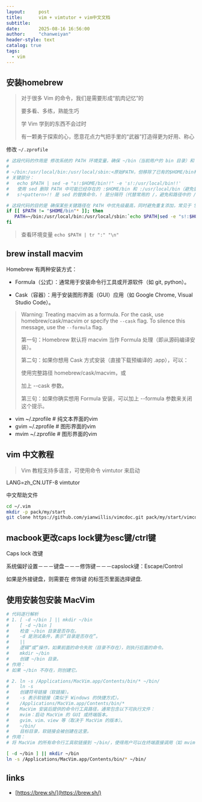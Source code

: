```yaml
---
layout:     post
title:      vim + vimtutor + vim中文文档
subtitle:
date:       2025-08-16 16:56:00
author:     "chanweiyan"
header-style: text
catalog: true
tags:
  - vim
---
```


## 安装homebrew

> 对于很多 Vim 的命令，我们是需要形成“肌肉记忆”的
>
> 要多看、多练，熟能生巧
>
> 学 Vim 学到的东西不会过时
>
> 有一颗勇于探索的心，愿意花点力气把手里的“武器”打造得更为好用、称心
>
>


修改 `~/.zprofile`

```bash
# 这段代码的作用是 修改系统的 PATH 环境变量，确保 ~/bin（当前用户的 bin 目录）和 /usr/local/bin、/usr/local/sbin 等路径被正确添加到 PATH 的开头，同时避免重复添加。
#
# ~/bin:/usr/local/bin:/usr/local/sbin:<原始PATH，但移除了已有的$HOME/bin和/usr/local/bin>
# 关键部分：
#   echo $PATH | sed -e "s!:$HOME/bin!!" -e 's!:/usr/local/bin!!'
#   使用 sed 删除 PATH 中可能已经存在的 :$HOME/bin 和 :/usr/local/bin（避免重复）。
#   s!<pattern>!! 是 sed 的替换命令，! 是分隔符（代替常用的 /，避免和路径中的 / 冲突）。

# 这段代码的目的是 确保某些关键路径在 PATH 中优先级最高，同时避免重复添加，常见于 Shell 配置
if [[ $PATH != "$HOME/bin"* ]]; then
   PATH=~/bin:/usr/local/bin:/usr/local/sbin:`echo $PATH|sed -e "s!:$HOME/bin!!" -e 's!:/usr/local/bin!!'`
fi

```

> 查看环境变量 `echo $PATH | tr ":" "\n"`

## brew install macvim

Homebrew 有两种安装方式：

- Formula（公式）：通常用于安装命令行工具或开源软件（如 git, python）。

- Cask（容器）：用于安装图形界面（GUI）应用（如 Google Chrome, Visual Studio Code）。

> Warning: Treating macvim as a formula. For the cask, use homebrew/cask/macvim or specify the `--cask` flag. To silence this message, use the `--formula` flag.
>
> 第一句：Homebrew 默认将 macvim 当作 Formula 处理（即从源码编译安装）。
>
> 第二句：如果你想用 Cask 方式安装（直接下载预编译的 .app），可以：
>
> 使用完整路径 homebrew/cask/macvim，或
>
> 加上 --cask 参数。
>
> 第三句：如果你确实想用 Formula 安装，可以加上 --formula 参数来关闭这个提示。
>

- vim ~/.zprofile # 纯文本界面的vim
- gvim ~/.zprofile # 图形界面的vim
- mvim ~/.zprofile # 图形界面的vim

## vim 中文教程

> Vim 教程支持多语言，可使用命令 vimtutor 来启动

LANG=zh_CN.UTF-8 vimtutor

中文帮助文件

```bash
cd ~/.vim
mkdir -p pack/my/start
git clone https://github.com/yianwillis/vimcdoc.git pack/my/start/vimcdoc

```

## macbook更改caps lock键为esc键/ctrl键

Caps lock 改键

系统偏好设置－－－键盘－－－修饰键－－－capslock键：Escape/Control

如果是外接键盘，则需要在 修饰键 的标签页里面选择键盘.

## 使用安装包安装 MacVim

```bash
# 代码逐行解析
# 1. [ -d ~/bin ] || mkdir ~/bin
#    [ -d ~/bin ]
#    检查 ~/bin 目录是否存在。
#    -d 是测试条件，表示“目录是否存在”。
#    ||
#    逻辑“或”操作，如果前面的命令失败（目录不存在），则执行后面的命令。
#    mkdir ~/bin
#    创建 ~/bin 目录。
# 作用：
# 如果 ~/bin 不存在，则创建它。

# 2. ln -s /Applications/MacVim.app/Contents/bin/* ~/bin/
#    ln -s
#    创建符号链接（软链接）。
#    -s 表示软链接（类似于 Windows 的快捷方式）。
#    /Applications/MacVim.app/Contents/bin/*
#    MacVim 安装后提供的命令行工具路径，通常包含以下可执行文件：
#    mvim：启动 MacVim 的 GUI 或终端版本。
#    gvim、vim、view 等（取决于 MacVim 的版本）。
#    ~/bin/
#    目标目录，软链接会被创建在这里。
# 作用：
# 将 MacVim 的所有命令行工具软链接到 ~/bin/，使得用户可以在终端直接调用（如 mvim filename）。

[ -d ~/bin ] || mkdir ~/bin
ln -s /Applications/MacVim.app/Contents/bin/* ~/bin/

```

## links

- [https://brew.sh/](https://brew.sh/)
